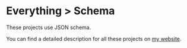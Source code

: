 # Everything > Schema

These projects use JSON schema.

You can find a detailed description for all these projects on [my website](https://g10.app/status/).

